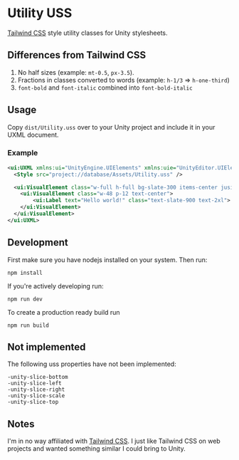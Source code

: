 # Utility USS

[Tailwind CSS](https://tailwindcss.com) style utility classes for Unity stylesheets.

## Differences from Tailwind CSS

1. No half sizes (example: `mt-0.5`, `px-3.5`).
2. Fractions in classes converted to words (example: `h-1/3` => `h-one-third`)
3. `font-bold` and `font-italic` combined into `font-bold-italic`

## Usage

Copy `dist/Utility.uss` over to your Unity project and include it in your UXML document.

### Example

```xml
<ui:UXML xmlns:ui="UnityEngine.UIElements" xmlns:uie="UnityEditor.UIElements" xsi="http://www.w3.org/2001/XMLSchema-instance" engine="UnityEngine.UIElements" editor="UnityEditor.UIElements" noNamespaceSchemaLocation="../../UIElementsSchema/UIElements.xsd" editor-extension-mode="False">
  <Style src="project://database/Assets/Utility.uss" />

  <ui:VisualElement class="w-full h-full bg-slate-300 items-center jusitfy-center">
    <ui:VisualElement class="w-48 p-12 text-center">
        <ui:Label text="Hello world!" class="text-slate-900 text-2xl">
    </ui:VisualElement>
  </ui:VisualElement>
</ui:UXML>
```

## Development

First make sure you have nodejs installed on your system. Then run:

```
npm install
```

If you're actively developing run:

```
npm run dev
```

To create a production ready build run

```
npm run build
```

## Not implemented

The following uss properties have not been implemented:

```
-unity-slice-bottom
-unity-slice-left
-unity-slice-right
-unity-slice-scale
-unity-slice-top
```

## Notes

I'm in no way affiliated with [Tailwind CSS](https://tailwindcss.com). I just like Tailwind CSS on web projects and wanted something similar I could bring to Unity.
